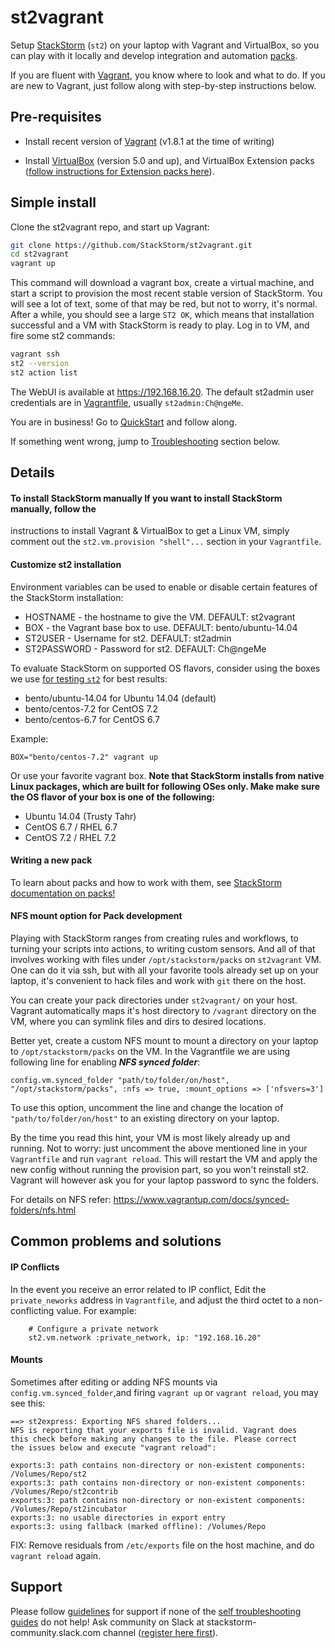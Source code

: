 # st2vagrant

Setup [StackStorm](https://www.stackstorm.com/product) (`st2`) on your laptop with Vagrant and
VirtualBox, so you can play with it locally and develop integration and automation
[packs](https://docs.stackstorm.com/latest/packs.html).

If you are fluent with [Vagrant](https://www.vagrantup.com/docs/getting-started), you know where to
look and what to do. If you are new to Vagrant, just follow along with step-by-step instructions
below.


## Pre-requisites

* Install recent version of [Vagrant](https://www.vagrantup.com/docs/installation/)
(v1.8.1 at the time of writing)

* Install [VirtualBox](https://www.virtualbox.org/wiki/Downloads) (version 5.0 and up), and
VirtualBox Extension packs ([follow instructions for Extension packs
here](https://www.virtualbox.org/manual/ch01.html#intro-installing)).


## Simple install

Clone the st2vagrant repo, and start up Vagrant:

```bash
git clone https://github.com/StackStorm/st2vagrant.git
cd st2vagrant
vagrant up
```

This command will download a vagrant box, create a virtual machine, and start a script to provision
the most recent stable version of StackStorm. You will see a lot of text, some of that may be red,
but not to worry, it's normal. After a while, you should see a large `ST2 OK`, which means that
installation successful and a VM with StackStorm is ready to play. Log in to VM, and fire some st2
commands:

```bash
vagrant ssh
st2 --version
st2 action list
```

The WebUI is available at https://192.168.16.20. The default st2admin user credentials are in
[Vagrantfile](Vagrantfile), usually `st2admin:Ch@ngeMe`.

You are in business! Go to [QuickStart](https://docs.stackstorm.com/start.html) and follow along.

If something went wrong, jump to [Troubleshooting](https://github.com/StackStorm/st2vagrant#common-problems-and-solutions) section below.

## Details


#### To install StackStorm manually If you want to install StackStorm manually, follow the
instructions to install Vagrant & VirtualBox to get a Linux VM, simply comment out the
`st2.vm.provision "shell"...` section in your `Vagrantfile`.

#### Customize st2 installation

Environment variables can be used to enable or disable certain features of the StackStorm installation:

* HOSTNAME - the hostname to give the VM. DEFAULT: st2vagrant
* BOX - the Vagrant base box to use. DEFAULT: bento/ubuntu-14.04
* ST2USER - Username for st2. DEFAULT: st2admin
* ST2PASSWORD - Password for st2. DEFAULT: Ch@ngeMe

To evaluate StackStorm on supported OS flavors, consider using the boxes we use
[for testing `st2`](https://github.com/StackStorm/st2-test-ground/blob/master/Vagrantfile)
for best results:

* bento/ubuntu-14.04 for Ubuntu 14.04 (default)
* bento/centos-7.2 for CentOS 7.2
* bento/centos-6.7 for CentOS 6.7

Example:

```BOX="bento/centos-7.2" vagrant up```

Or use your favorite vagrant box. **Note that StackStorm installs from native Linux packages, which
are built for following OSes only. Make make sure the OS flavor of your box is one of the
following:**

* Ubuntu 14.04 (Trusty Tahr)
* CentOS 6.7 / RHEL 6.7
* CentOS 7.2 / RHEL 7.2

#### Writing a new pack

To learn about packs and how to work with them, see [StackStorm documentation on packs!](https://docs.stackstorm.com/latest/packs.html)


#### NFS mount option for Pack development

Playing with StackStorm ranges from creating rules and workflows, to turning your scripts into
actions, to writing custom sensors. And all of that involves working with files under
`/opt/stackstorm/packs` on `st2vagrant` VM. One can do it via ssh, but with all your favorite tools
already set up on your laptop, it's convenient to hack files and work with `git` there on the host.

You can create your pack directories under `st2vagrant/` on your host. Vagrant automatically maps
it's host directory to `/vagrant` directory on the VM, where you can symlink files and dirs to
desired locations.

Better yet, create a custom NFS mount to mount a directory on your laptop to `/opt/stackstorm/packs`
on the VM. In the Vagrantfile we are using following line for enabling ***NFS synced folder***:

```config.vm.synced_folder "path/to/folder/on/host", "/opt/stackstorm/packs", :nfs => true, :mount_options => ['nfsvers=3']```

To use this option, uncomment the line and change the location of `"path/to/folder/on/host"` to an
existing directory on your laptop.

By the time you read this hint, your VM is most likely already up and running. Not to worry: just
uncomment the above mentioned line in your `Vagrantfile` and run `vagrant reload`. This will restart
the VM and apply the new config without running the provision part, so you won't reinstall st2.
Vagrant will however ask you for your laptop password to sync the folders.

For details on NFS refer: https://www.vagrantup.com/docs/synced-folders/nfs.html


## Common problems and solutions

#### IP Conflicts
In the event you receive an error related to IP conflict, Edit the `private_neworks` address in `Vagrantfile`, and adjust the third octet to a non-conflicting value. For example:

```
    # Configure a private network
    st2.vm.network :private_network, ip: "192.168.16.20"
```


#### Mounts

Sometimes after editing or adding NFS mounts via `config.vm.synced_folder`,and firing `vagrant up` or `vagrant reload`, you may see this:

```
==> st2express: Exporting NFS shared folders...
NFS is reporting that your exports file is invalid. Vagrant does
this check before making any changes to the file. Please correct
the issues below and execute "vagrant reload":

exports:3: path contains non-directory or non-existent components: /Volumes/Repo/st2
exports:3: path contains non-directory or non-existent components: /Volumes/Repo/st2contrib
exports:3: path contains non-directory or non-existent components: /Volumes/Repo/st2incubator
exports:3: no usable directories in export entry
exports:3: using fallback (marked offline): /Volumes/Repo
```
FIX: Remove residuals from `/etc/exports` file on the host machine, and do `vagrant reload` again.

## Support

Please follow [guidelines](https://docs.stackstorm.com/troubleshooting/ask_for_support.html) for support if none of the [self troubleshooting guides](https://docs.stackstorm.com/troubleshooting/index.html) do not help! Ask community on Slack at stackstorm-community.slack.com channel ([register here first](https://stackstorm.com/community-signup)).
